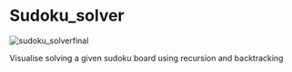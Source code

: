 # Sudoku_solver

![sudoku_solverfinal](https://user-images.githubusercontent.com/96201509/202528142-8a92ae24-84ac-4a1b-8854-ff8e3d56f64e.gif)

Visualise solving a given sudoku board using recursion and backtracking
